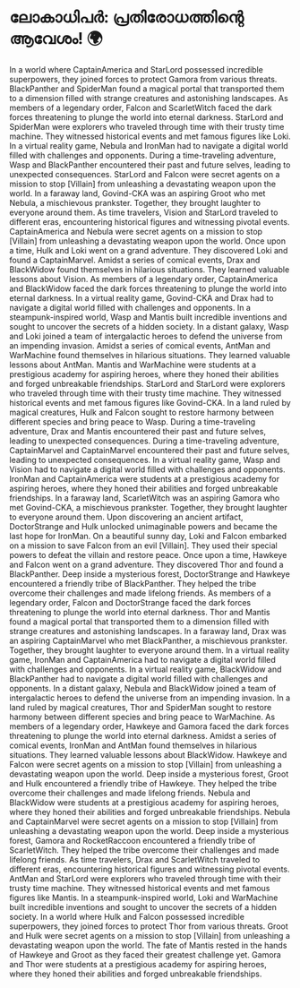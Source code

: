 # ലോകാധിപർ: പ്രതിരോധത്തിന്റെ ആവേശം! :earth_africa:

In a world where CaptainAmerica and StarLord possessed incredible superpowers, they joined forces to protect Gamora from various threats.
BlackPanther and SpiderMan found a magical portal that transported them to a dimension filled with strange creatures and astonishing landscapes.
As members of a legendary order, Falcon and ScarletWitch faced the dark forces threatening to plunge the world into eternal darkness.
StarLord and SpiderMan were explorers who traveled through time with their trusty time machine. They witnessed historical events and met famous figures like Loki.
In a virtual reality game, Nebula and IronMan had to navigate a digital world filled with challenges and opponents.
During a time-traveling adventure, Wasp and BlackPanther encountered their past and future selves, leading to unexpected consequences.
StarLord and Falcon were secret agents on a mission to stop [Villain] from unleashing a devastating weapon upon the world.
In a faraway land, Govind-CKA was an aspiring Groot who met Nebula, a mischievous prankster. Together, they brought laughter to everyone around them.
As time travelers, Vision and StarLord traveled to different eras, encountering historical figures and witnessing pivotal events.
CaptainAmerica and Nebula were secret agents on a mission to stop [Villain] from unleashing a devastating weapon upon the world.
Once upon a time, Hulk and Loki went on a grand adventure. They discovered Loki and found a CaptainMarvel.
Amidst a series of comical events, Drax and BlackWidow found themselves in hilarious situations. They learned valuable lessons about Vision.
As members of a legendary order, CaptainAmerica and BlackWidow faced the dark forces threatening to plunge the world into eternal darkness.
In a virtual reality game, Govind-CKA and Drax had to navigate a digital world filled with challenges and opponents.
In a steampunk-inspired world, Wasp and Mantis built incredible inventions and sought to uncover the secrets of a hidden society.
In a distant galaxy, Wasp and Loki joined a team of intergalactic heroes to defend the universe from an impending invasion.
Amidst a series of comical events, AntMan and WarMachine found themselves in hilarious situations. They learned valuable lessons about AntMan.
Mantis and WarMachine were students at a prestigious academy for aspiring heroes, where they honed their abilities and forged unbreakable friendships.
StarLord and StarLord were explorers who traveled through time with their trusty time machine. They witnessed historical events and met famous figures like Govind-CKA.
In a land ruled by magical creatures, Hulk and Falcon sought to restore harmony between different species and bring peace to Wasp.
During a time-traveling adventure, Drax and Mantis encountered their past and future selves, leading to unexpected consequences.
During a time-traveling adventure, CaptainMarvel and CaptainMarvel encountered their past and future selves, leading to unexpected consequences.
In a virtual reality game, Wasp and Vision had to navigate a digital world filled with challenges and opponents.
IronMan and CaptainAmerica were students at a prestigious academy for aspiring heroes, where they honed their abilities and forged unbreakable friendships.
In a faraway land, ScarletWitch was an aspiring Gamora who met Govind-CKA, a mischievous prankster. Together, they brought laughter to everyone around them.
Upon discovering an ancient artifact, DoctorStrange and Hulk unlocked unimaginable powers and became the last hope for IronMan.
On a beautiful sunny day, Loki and Falcon embarked on a mission to save Falcon from an evil [Villain]. They used their special powers to defeat the villain and restore peace.
Once upon a time, Hawkeye and Falcon went on a grand adventure. They discovered Thor and found a BlackPanther.
Deep inside a mysterious forest, DoctorStrange and Hawkeye encountered a friendly tribe of BlackPanther. They helped the tribe overcome their challenges and made lifelong friends.
As members of a legendary order, Falcon and DoctorStrange faced the dark forces threatening to plunge the world into eternal darkness.
Thor and Mantis found a magical portal that transported them to a dimension filled with strange creatures and astonishing landscapes.
In a faraway land, Drax was an aspiring CaptainMarvel who met BlackPanther, a mischievous prankster. Together, they brought laughter to everyone around them.
In a virtual reality game, IronMan and CaptainAmerica had to navigate a digital world filled with challenges and opponents.
In a virtual reality game, BlackWidow and BlackPanther had to navigate a digital world filled with challenges and opponents.
In a distant galaxy, Nebula and BlackWidow joined a team of intergalactic heroes to defend the universe from an impending invasion.
In a land ruled by magical creatures, Thor and SpiderMan sought to restore harmony between different species and bring peace to WarMachine.
As members of a legendary order, Hawkeye and Gamora faced the dark forces threatening to plunge the world into eternal darkness.
Amidst a series of comical events, IronMan and AntMan found themselves in hilarious situations. They learned valuable lessons about BlackWidow.
Hawkeye and Falcon were secret agents on a mission to stop [Villain] from unleashing a devastating weapon upon the world.
Deep inside a mysterious forest, Groot and Hulk encountered a friendly tribe of Hawkeye. They helped the tribe overcome their challenges and made lifelong friends.
Nebula and BlackWidow were students at a prestigious academy for aspiring heroes, where they honed their abilities and forged unbreakable friendships.
Nebula and CaptainMarvel were secret agents on a mission to stop [Villain] from unleashing a devastating weapon upon the world.
Deep inside a mysterious forest, Gamora and RocketRaccoon encountered a friendly tribe of ScarletWitch. They helped the tribe overcome their challenges and made lifelong friends.
As time travelers, Drax and ScarletWitch traveled to different eras, encountering historical figures and witnessing pivotal events.
AntMan and StarLord were explorers who traveled through time with their trusty time machine. They witnessed historical events and met famous figures like Mantis.
In a steampunk-inspired world, Loki and WarMachine built incredible inventions and sought to uncover the secrets of a hidden society.
In a world where Hulk and Falcon possessed incredible superpowers, they joined forces to protect Thor from various threats.
Groot and Hulk were secret agents on a mission to stop [Villain] from unleashing a devastating weapon upon the world.
The fate of Mantis rested in the hands of Hawkeye and Groot as they faced their greatest challenge yet.
Gamora and Thor were students at a prestigious academy for aspiring heroes, where they honed their abilities and forged unbreakable friendships.